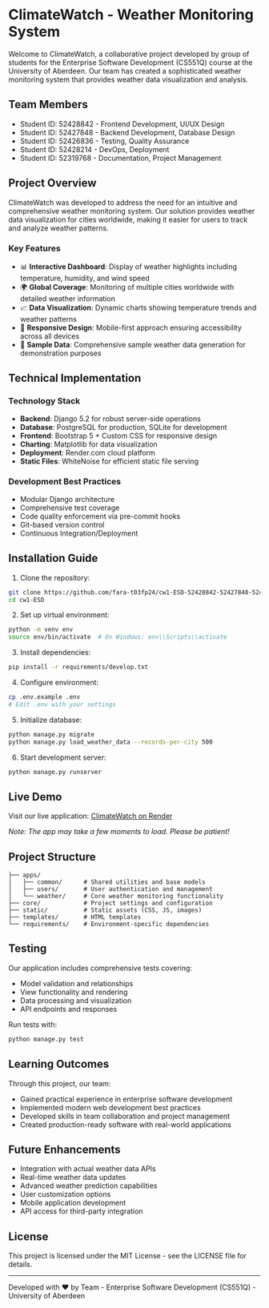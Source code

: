 # ClimateWatch - Weather Monitoring System

Welcome to ClimateWatch, a collaborative project developed by group of students for the Enterprise Software Development (CS551Q) course at the University of Aberdeen. Our team has created a sophisticated weather monitoring system that provides weather data visualization and analysis.

## Team Members
- Student ID: 52428842 - Frontend Development, UI/UX Design
- Student ID: 52427848 - Backend Development, Database Design
- Student ID: 52426836 - Testing, Quality Assurance
- Student ID: 52428214 - DevOps, Deployment
- Student ID: 52319768 - Documentation, Project Management

## Project Overview

ClimateWatch was developed to address the need for an intuitive and comprehensive weather monitoring system. Our solution provides weather data visualization for cities worldwide, making it easier for users to track and analyze weather patterns.

### Key Features

- 📊 **Interactive Dashboard**: Display of weather highlights including temperature, humidity, and wind speed
- 🌍 **Global Coverage**: Monitoring of multiple cities worldwide with detailed weather information
- 📈 **Data Visualization**: Dynamic charts showing temperature trends and weather patterns
- 📱 **Responsive Design**: Mobile-first approach ensuring accessibility across all devices
- 🔄 **Sample Data**: Comprehensive sample weather data generation for demonstration purposes

## Technical Implementation

### Technology Stack
- **Backend**: Django 5.2 for robust server-side operations
- **Database**: PostgreSQL for production, SQLite for development
- **Frontend**: Bootstrap 5 + Custom CSS for responsive design
- **Charting**: Matplotlib for data visualization
- **Deployment**: Render.com cloud platform
- **Static Files**: WhiteNoise for efficient static file serving

### Development Best Practices
- Modular Django architecture
- Comprehensive test coverage
- Code quality enforcement via pre-commit hooks
- Git-based version control
- Continuous Integration/Deployment

## Installation Guide

1. Clone the repository:
```bash
git clone https://github.com/fara-t03fp24/cw1-ESD-52428842-52427848-52426836-52428214-52319768-CS551Q.git
cd cw1-ESD
```

2. Set up virtual environment:
```bash
python -m venv env
source env/bin/activate  # On Windows: env\\Scripts\\activate
```

3. Install dependencies:
```bash
pip install -r requirements/develop.txt
```

4. Configure environment:
```bash
cp .env.example .env
# Edit .env with your settings
```

5. Initialize database:
```bash
python manage.py migrate
python manage.py load_weather_data --records-per-city 500
```

6. Start development server:
```bash
python manage.py runserver
```

## Live Demo

Visit our live application: [ClimateWatch on Render](https://cw1-esd.onrender.com)

*Note: The app may take a few moments to load. Please be patient!*
## Project Structure
```
├── apps/
│   ├── common/      # Shared utilities and base models
│   ├── users/       # User authentication and management
│   └── weather/     # Core weather monitoring functionality
├── core/            # Project settings and configuration
├── static/          # Static assets (CSS, JS, images)
├── templates/       # HTML templates
└── requirements/    # Environment-specific dependencies
```

## Testing

Our application includes comprehensive tests covering:
- Model validation and relationships
- View functionality and rendering
- Data processing and visualization
- API endpoints and responses

Run tests with:
```bash
python manage.py test
```

## Learning Outcomes

Through this project, our team:
- Gained practical experience in enterprise software development
- Implemented modern web development best practices
- Developed skills in team collaboration and project management
- Created production-ready software with real-world applications

## Future Enhancements

- Integration with actual weather data APIs
- Real-time weather data updates
- Advanced weather prediction capabilities
- User customization options
- Mobile application development
- API access for third-party integration

## License

This project is licensed under the MIT License - see the LICENSE file for details.

---
Developed with ❤️ by Team - Enterprise Software Development (CS551Q) - University of Aberdeen
